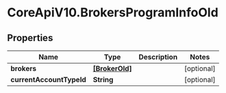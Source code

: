 # CoreApiV10.BrokersProgramInfoOld

## Properties
Name | Type | Description | Notes
------------ | ------------- | ------------- | -------------
**brokers** | [**[BrokerOld]**](BrokerOld.md) |  | [optional] 
**currentAccountTypeId** | **String** |  | [optional] 



